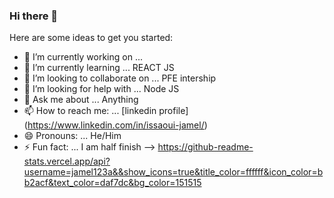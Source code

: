 ### Hi there 👋



Here are some ideas to get you started:

- 🔭 I’m currently working on ... 
- 🌱 I’m currently learning ... REACT JS
- 👯 I’m looking to collaborate on ...   PFE intership
- 🤔 I’m looking for help with ...  Node JS
- 💬 Ask me about ... Anything
- 📫 How to reach me: ... [linkedin profile] (https://www.linkedin.com/in/issaoui-jamel/)
- 😄 Pronouns: ...  He/Him
- ⚡ Fun fact: ...  I am half finish 
-->
https://github-readme-stats.vercel.app/api?username=jamel123a&&show_icons=true&title_color=ffffff&icon_color=bb2acf&text_color=daf7dc&bg_color=151515
